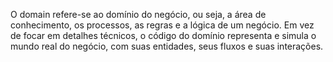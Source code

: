 O domain refere-se ao domínio do negócio, ou seja, a área de conhecimento, os processos, as regras e a lógica de um negócio.
Em vez de focar em detalhes técnicos, o código do domínio representa e simula o mundo real do negócio, com suas entidades, seus fluxos e suas interações. 